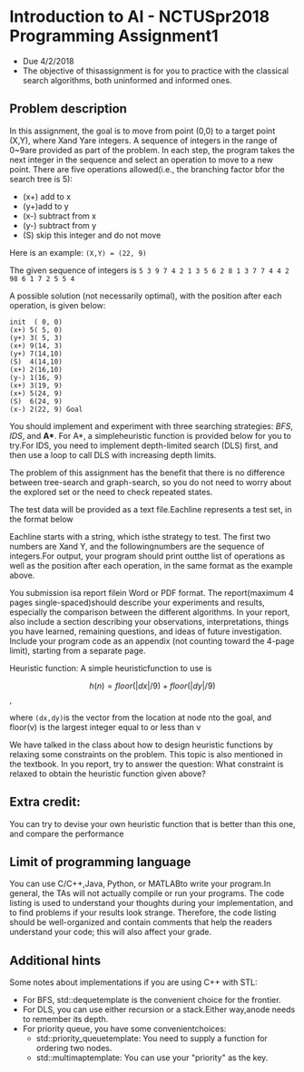 # Introduction to AI - NCTUSpr2018 Programming Assignment1
+ Due 4/2/2018
+ The  objective  of  thisassignment  is  for  you  to  practice  with  the  classical  search  algorithms,  both uninformed and informed ones.

## Problem description

In this assignment, the goal is to move from point (0,0) to a target point (X,Y), where Xand Yare integers. A sequence of integers in the range of 0~9are provided as part of the problem. In each step, the program takes  the  next  integer  in  the  sequence  and  select  an  operation  to  move  to  a  new  point.  There  are  five operations allowed(i.e., the branching factor bfor the search tree is 5):

+ (x+) add to x
+ (y+)add to y
+ (x-) subtract from x
+ (y-) subtract from y
+ (S) skip this integer and do not move

Here is an example:
`(X,Y) = (22, 9)`

The given sequence of integers is 
`5 3 9 7 4 2 1 3 5 6 2 8 1 3 7 7 4 4 2 98 6 1 7 2 5 5 4`

A possible solution (not necessarily optimal), with the position after each operation, is given below:
```
init  ( 0, 0)
(x+) 5( 5, 0)
(y+) 3( 5, 3)
(x+) 9(14, 3)
(y+) 7(14,10)
(S)  4(14,10)
(x+) 2(16,10)
(y-) 1(16, 9)
(x+) 3(19, 9)
(x+) 5(24, 9)
(S)  6(24, 9)
(x-) 2(22, 9) Goal
```

You  should  implement  and  experiment  with three  searching  strategies: *BFS*, *IDS*,  and  __A*__.  For  A*, a simpleheuristic function is provided below for you to try.For IDS, you need to implement depth-limited search (DLS) first, and then use a loop to call DLS with increasing depth limits.

The  problem  of  this  assignment  has  the  benefit  that  there  is  no  difference  between  tree-search  and graph-search, so you do not need to worry about the explored set or the need to check repeated states.

The test data will be provided as a text file.Eachline represents a test set, in the format below

Eachline starts  with  a  string,  which  isthe  strategy  to  test. The  first  two  numbers  are Xand Y,  and  the followingnumbers  are  the  sequence  of  integers.For  output,  your  program  should print  outthe  list  of operations as well as the position after each operation, in the same format as the example above.

You submission  isa  report  filein  Word  or  PDF  format.  The report(maximum 4 pages  single-spaced)should describe your experiments and results, especially the comparison between the different algorithms. In  your  report,  also  include  a  section  describing  your  observations,  interpretations,  things  you  have learned, remaining questions, and ideas of future investigation. Include your program code as an appendix (not counting toward the 4-page limit), starting from a separate page.


Heuristic function: A simple heuristicfunction to use is

$$h(n) =floor(|dx|/9)+floor(|dy|/9)$$,

where `(dx,dy)`is the vector from the location at node nto the goal, and floor(v) is the largest integer equal to or less than v

We have talked in the  class about how to design  heuristic functions by  relaxing some constraints on the problem.  This  topic is  also  mentioned  in  the  textbook.  In  you  report,  try  to  answer  the  question:  What constraint is relaxed to obtain the heuristic function given above?

## Extra credit: 
You  can try to devise  your own heuristic function that is better than this one, and  compare the performance

## Limit of programming language

You  can  use  C/C++,Java,  Python,  or  MATLABto  write  your  program.In  general,  the  TAs  will  not actually compile or run your programs. The code listing is used to understand your thoughts during your implementation,  and  to  find  problems  if  your  results  look  strange.  Therefore,  the  code  listing  should  be well-organized  and  contain  comments  that  help  the  readers  understand  your  code;  this  will  also  affect your grade.

## Additional hints
Some notes about implementations if you are using C++ with STL:
+ For BFS, std::dequetemplate is the convenient choice for the frontier.
+ For DLS, you can use either recursion or a stack.Either way,anode needs to remember its depth.
+ For priority queue, you have some convenientchoices:
    + std::priority_queuetemplate: You need to supply a function for ordering two nodes. 
    + std::multimaptemplate: You can use your "priority" as the key.